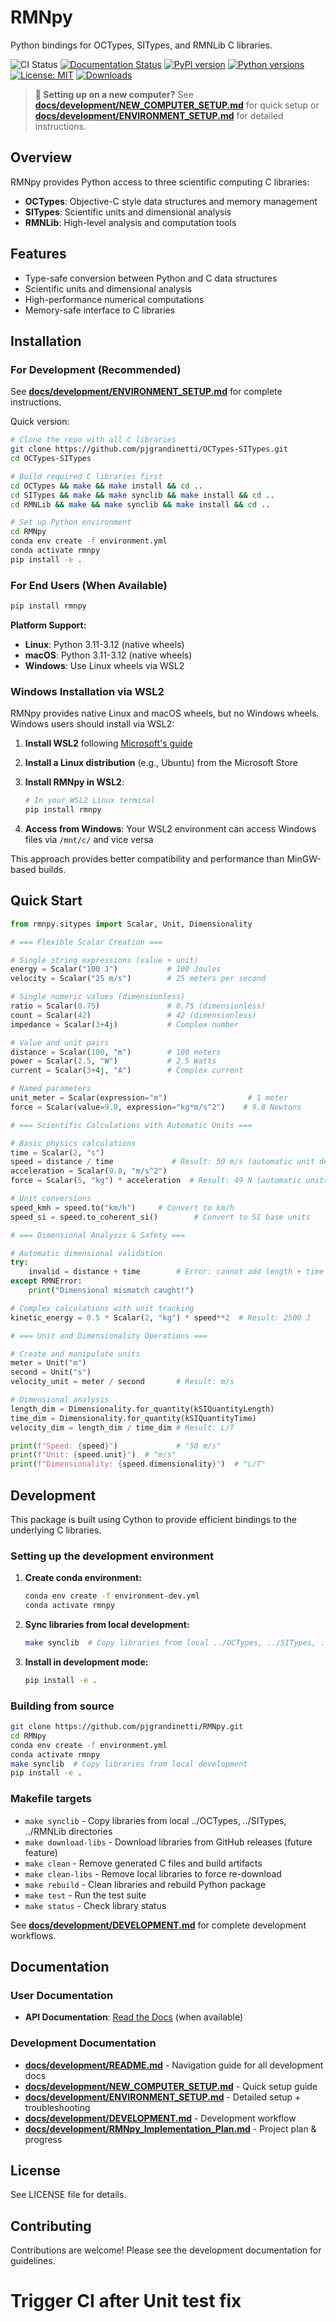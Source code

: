 # RMNpy

Python bindings for OCTypes, SITypes, and RMNLib C libraries.

![CI Status](https://github.com/pjgrandinetti/RMNpy/actions/workflows/build-and-release.yml/badge.svg)
[![Documentation Status](https://readthedocs.org/projects/rmnpy/badge/?version=latest)](https://rmnpy.readthedocs.io/en/latest/?badge=latest)
[![PyPI version](https://badge.fury.io/py/rmnpy.svg)](https://badge.fury.io/py/rmnpy)
[![Python versions](https://img.shields.io/pypi/pyversions/rmnpy.svg)](https://pypi.org/project/rmnpy/)
[![License: MIT](https://img.shields.io/badge/License-MIT-yellow.svg)](https://opensource.org/licenses/MIT)
[![Downloads](https://pepy.tech/badge/rmnpy)](https://pepy.tech/project/rmnpy)

> **🚀 Setting up on a new computer?** See **[docs/development/NEW_COMPUTER_SETUP.md](docs/development/NEW_COMPUTER_SETUP.md)** for quick setup or **[docs/development/ENVIRONMENT_SETUP.md](docs/development/ENVIRONMENT_SETUP.md)** for detailed instructions.

## Overview

RMNpy provides Python access to three scientific computing C libraries:

- **OCTypes**: Objective-C style data structures and memory management
- **SITypes**: Scientific units and dimensional analysis
- **RMNLib**: High-level analysis and computation tools

## Features

- Type-safe conversion between Python and C data structures
- Scientific units and dimensional analysis
- High-performance numerical computations
- Memory-safe interface to C libraries

## Installation

### For Development (Recommended)

See **[docs/development/ENVIRONMENT_SETUP.md](docs/development/ENVIRONMENT_SETUP.md)** for complete instructions.

Quick version:
```bash
# Clone the repo with all C libraries
git clone https://github.com/pjgrandinetti/OCTypes-SITypes.git
cd OCTypes-SITypes

# Build required C libraries first
cd OCTypes && make && make install && cd ..
cd SITypes && make && make synclib && make install && cd ..
cd RMNLib && make && make synclib && make install && cd ..

# Set up Python environment
cd RMNpy
conda env create -f environment.yml
conda activate rmnpy
pip install -e .
```

### For End Users (When Available)

```bash
pip install rmnpy
```

**Platform Support:**
- **Linux**: Python 3.11-3.12 (native wheels)
- **macOS**: Python 3.11-3.12 (native wheels)
- **Windows**: Use Linux wheels via WSL2

### Windows Installation via WSL2

RMNpy provides native Linux and macOS wheels, but no Windows wheels. Windows users should install via WSL2:

1. **Install WSL2** following [Microsoft's guide](https://docs.microsoft.com/en-us/windows/wsl/install)
2. **Install a Linux distribution** (e.g., Ubuntu) from the Microsoft Store
3. **Install RMNpy in WSL2**:

   ```bash
   # In your WSL2 Linux terminal
   pip install rmnpy
   ```

4. **Access from Windows**: Your WSL2 environment can access Windows files via `/mnt/c/` and vice versa

This approach provides better compatibility and performance than MinGW-based builds.

## Quick Start

```python
from rmnpy.sitypes import Scalar, Unit, Dimensionality

# === Flexible Scalar Creation ===

# Single string expressions (value + unit)
energy = Scalar("100 J")           # 100 Joules
velocity = Scalar("25 m/s")        # 25 meters per second

# Single numeric values (dimensionless)
ratio = Scalar(0.75)               # 0.75 (dimensionless)
count = Scalar(42)                 # 42 (dimensionless)
impedance = Scalar(3+4j)           # Complex number

# Value and unit pairs
distance = Scalar(100, "m")        # 100 meters
power = Scalar(2.5, "W")           # 2.5 Watts
current = Scalar(3+4j, "A")        # Complex current

# Named parameters
unit_meter = Scalar(expression="m")                  # 1 meter
force = Scalar(value=9.8, expression="kg*m/s^2")    # 9.8 Newtons

# === Scientific Calculations with Automatic Units ===

# Basic physics calculations
time = Scalar(2, "s")
speed = distance / time             # Result: 50 m/s (automatic unit derivation)
acceleration = Scalar(9.8, "m/s^2")
force = Scalar(5, "kg") * acceleration  # Result: 49 N (automatic units)

# Unit conversions
speed_kmh = speed.to("km/h")     # Convert to km/h
speed_si = speed.to_coherent_si()        # Convert to SI base units

# === Dimensional Analysis & Safety ===

# Automatic dimensional validation
try:
    invalid = distance + time        # Error: cannot add length + time
except RMNError:
    print("Dimensional mismatch caught!")

# Complex calculations with unit tracking
kinetic_energy = 0.5 * Scalar(2, "kg") * speed**2  # Result: 2500 J

# === Unit and Dimensionality Operations ===

# Create and manipulate units
meter = Unit("m")
second = Unit("s")
velocity_unit = meter / second       # Result: m/s

# Dimensional analysis
length_dim = Dimensionality.for_quantity(kSIQuantityLength)
time_dim = Dimensionality.for_quantity(kSIQuantityTime)
velocity_dim = length_dim / time_dim # Result: L/T

print(f"Speed: {speed}")             # "50 m/s"
print(f"Unit: {speed.unit}")  # "m/s"
print(f"Dimensionality: {speed.dimensionality}")  # "L/T"
```

## Development

This package is built using Cython to provide efficient bindings to the underlying C libraries.

### Setting up the development environment

1. **Create conda environment:**

   ```bash
   conda env create -f environment-dev.yml
   conda activate rmnpy
   ```

2. **Sync libraries from local development:**

   ```bash
   make synclib  # Copy libraries from local ../OCTypes, ../SITypes, ../RMNLib
   ```

3. **Install in development mode:**

   ```bash
   pip install -e .
   ```

### Building from source

```bash
git clone https://github.com/pjgrandinetti/RMNpy.git
cd RMNpy
conda env create -f environment.yml
conda activate rmnpy
make synclib  # Copy libraries from local development
pip install -e .
```

### Makefile targets

- `make synclib` - Copy libraries from local ../OCTypes, ../SITypes, ../RMNLib directories
- `make download-libs` - Download libraries from GitHub releases (future feature)
- `make clean` - Remove generated C files and build artifacts
- `make clean-libs` - Remove local libraries to force re-download
- `make rebuild` - Clean libraries and rebuild Python package
- `make test` - Run the test suite
- `make status` - Check library status

See **[docs/development/DEVELOPMENT.md](docs/development/DEVELOPMENT.md)** for complete development workflows.

## Documentation

### User Documentation

- **API Documentation**: [Read the Docs](https://rmnpy.readthedocs.io) (when available)

### Development Documentation

- **[docs/development/README.md](docs/development/README.md)** - Navigation guide for all development docs
- **[docs/development/NEW_COMPUTER_SETUP.md](docs/development/NEW_COMPUTER_SETUP.md)** - Quick setup guide
- **[docs/development/ENVIRONMENT_SETUP.md](docs/development/ENVIRONMENT_SETUP.md)** - Detailed setup + troubleshooting
- **[docs/development/DEVELOPMENT.md](docs/development/DEVELOPMENT.md)** - Development workflow
- **[docs/development/RMNpy_Implementation_Plan.md](docs/development/RMNpy_Implementation_Plan.md)** - Project plan & progress

## License

See LICENSE file for details.

## Contributing

Contributions are welcome! Please see the development documentation for guidelines.
# Trigger CI after Unit test fix
